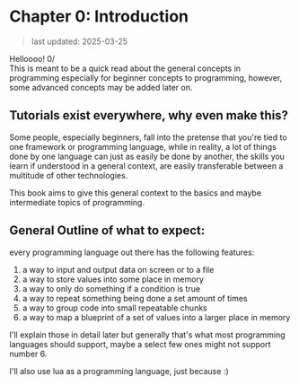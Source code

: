 # Chapter 0: Introduction
> last updated: 2025-03-25

Helloooo! 0/  
This is meant to be a quick read about the general concepts in programming especially for beginner concepts to programming, however, some advanced concepts may be added later on.  

## Tutorials exist everywhere, why even make this?
Some people, especially beginners, fall into the pretense that you're tied to one framework or programming language, while in reality, a lot of things done by one language can just as easily be done by another, the skills you learn if understood in a general context, are easily transferable between a multitude of other technologies.  

This book aims to give this general context to the basics and maybe intermediate topics of programming.  

## General Outline of what to expect:  
every programming language out there has the following features:  
1. a way to input and output data on screen or to a file
2. a way to store values into some place in memory
3. a way to only do something if a condition is true
4. a way to repeat something being done a set amount of times
5. a way to group code into small repeatable chunks
6. a way to map a blueprint of a set of values into a larger place in memory 

I'll explain those in detail later but generally that's what most programming languages should support, maybe a select few ones might not support number 6.

I'll also use lua as a programming language, just because :)
